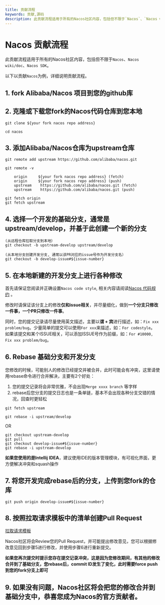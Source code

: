 ```yaml
---
title: 贡献流程
keywords: 贡献,源码
description: 此贡献流程适用于所有的Nacos社区内容，包括但不限于`Nacos`、`Nacos wiki/doc`、`Nacos SDK`。
---
```


# Nacos 贡献流程

此贡献流程适用于所有的Nacos社区内容，包括但不限于`Nacos`、`Nacos wiki/doc`、`Nacos SDK`。

以下以贡献`Nacos`为例，详细说明贡献流程。

## 1. fork Alibaba/Nacos 项目到您的github库

## 2. 克隆或下载您fork的Nacos代码仓库到您本地

```
git clone ${your fork nacos repo address}

cd nacos
```

## 3. 添加Alibaba/Nacos仓库为upstream仓库

```
git remote add upstream https://github.com/alibaba/nacos.git

git remote -v 

    origin	   ${your fork nacos repo address} (fetch)
    origin	   ${your fork nacos repo address} (push)
    upstream	https://github.com/alibaba/nacos.git (fetch)
    upstream	https://github.com/alibaba/nacos.git (push)
    
git fetch origin
git fetch upstream
```

## 4. 选择一个开发的基础分支，通常是upstream/develop，并基于此创建一个新的分支

```
(从远程仓库拉取分支到本地）
git checkout -b upstream-develop upstream/develop

(从本地分支创建开发分支, 通常以该PR对应的issue号作为开发分支名）
git checkout -b develop-issue#${issue-number}

```

## 5. 在本地新建的开发分支上进行各种修改

首先请保证您阅读并正确设置`Nacos code style`, 相关内容请阅读[Nacos 代码规约](https://github.com/alibaba/nacos/blob/develop/style/codeStyle.md) 。

修改时请保证该分支上的修改**仅和issue相关**，并尽量细化，做到**一个分支只修改一件事，一个PR只修改一件事**。

同时，您的提交记录请尽量使用英文描述，主要以**谓 + 宾**进行描述，如：`Fix xxx problem/bug`。少量简单的提交可以使用`For xxx`来描述，如：`For codestyle`。 如果该提交和某个ISSUE相关，可以添加ISSUE号作为前缀，如：`For #10000, Fix xxx problem/bug`。

## 6. Rebase 基础分支和开发分支

您修改的时候，可能别人的修改已经提交并被合并，此时可能会有冲突，这里请使用rebase命令进行合并解决，主要有2个好处：

1. 您的提交记录将会非常优雅，不会出现`Merge xxxx branch` 等字样
2. rebase后您分支的提交日志也是一条单链，基本不会出现各种分支交错的情况，回查时更轻松

```
git fetch upstream

git rebase -i upstream/develop

```

OR

```
git checkout upstream-develop
git pull 
git checkout develop-issue#${issue-number}
git rebase -i upstream-develop
```

**如果您使用的是Intellij IDEA**，建议使用IDE的版本管理模块，有可视化界面，更方便解决冲突和squash操作

## 7. 将您开发完成rebase后的分支，上传到您fork的仓库

```
git push origin develop-issue#${issue-number}
```

## 8. 按照拉取请求模板中的清单创建Pull Request

[拉取请求模板](https://nacos.io/zh-cn/docs/pull-request.html)

Nacos社区将会Review您的Pull Request，并可能提出修改意见，您可以根据修改意见回到步骤5进行修改，并使用步骤6进行重新提交。

**如果您再次提交时提示您存在提交记录冲突，这是因为您修改期间，有其他的修改合并到了基础分支，您rebase后，commit ID发生了变化，此时需要force push 到您的fork分支上即可**

## 9. 如果没有问题，Nacos社区将会把您的修改合并到基础分支中，恭喜您成为Nacos的官方贡献者。

